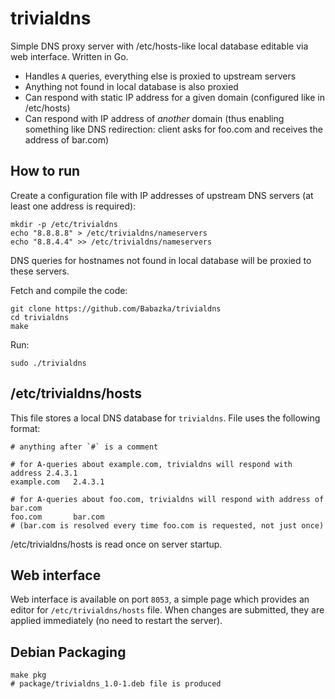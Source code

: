 # trivialdns
Simple DNS proxy server with /etc/hosts-like local database editable via web interface. Written in Go.

* Handles `A` queries, everything else is proxied to upstream servers
* Anything not found in local database is also proxied
* Can respond with static IP address for a given domain (configured like in /etc/hosts)
* Can respond with IP address of _another_ domain (thus enabling something like DNS redirection:
  client asks for foo.com and receives the address of bar.com)

## How to run

Create a configuration file with IP addresses of upstream DNS servers (at least one address is required):
```
mkdir -p /etc/trivialdns
echo "8.8.8.8" > /etc/trivialdns/nameservers
echo "8.8.4.4" >> /etc/trivialdns/nameservers
```

DNS queries for hostnames not found in local database will be proxied to these servers.

Fetch and compile the code:
```
git clone https://github.com/Babazka/trivialdns
cd trivialdns
make
```

Run:
```
sudo ./trivialdns
```

## /etc/trivialdns/hosts

This file stores a local DNS database for `trivialdns`. File uses the following format:
```
# anything after `#` is a comment

# for A-queries about example.com, trivialdns will respond with address 2.4.3.1
example.com   2.4.3.1

# for A-queries about foo.com, trivialdns will respond with address of bar.com
foo.com       bar.com
# (bar.com is resolved every time foo.com is requested, not just once)
```

/etc/trivialdns/hosts is read once on server startup.

## Web interface

Web interface is available on port `8053`, a simple page which provides an editor for
`/etc/trivialdns/hosts` file. When changes are submitted, they are applied immediately
(no need to restart the server).

## Debian Packaging

```
make pkg
# package/trivialdns_1.0-1.deb file is produced
```
